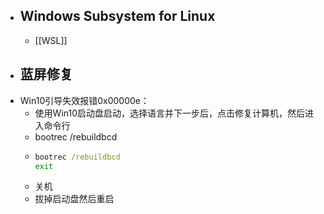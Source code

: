 - ## Windows Subsystem for Linux
	- [[WSL]]
- ## 蓝屏修复
- Win10引导失效报错0x00000e：
	- 使用Win10启动盘启动，选择语言并下一步后，点击修复计算机，然后进入命令行
	- bootrec /rebuildbcd
	- ```cmd
	  bootrec /rebuildbcd
	  exit
	  ```
	- 关机
	- 拔掉启动盘然后重启